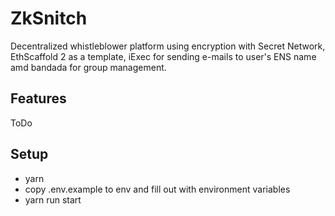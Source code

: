 # ZkSnitch

Decentralized whistleblower platform using encryption with Secret Network, EthScaffold 2 as a template, iExec for sending e-mails to user's ENS name amd bandada for group management.

## Features

ToDo

## Setup

- yarn
- copy .env.example to env and fill out with environment variables
- yarn run start
